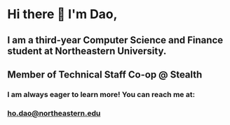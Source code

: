 # Hi there 👋 I'm Dao,
## I am a third-year Computer Science and Finance student at Northeastern University.
## Member of Technical Staff Co-op @ Stealth
### I am always eager to learn more! You can reach me at:  
### ho.dao@northeastern.edu
<!--
**Dao-Ho/Dao-Ho** is a ✨ _special_ ✨ repository because its `README.md` (this file) appears on your GitHub profile.

Here are some ideas to get you started:

- 🔭 I’m currently working on ...
- 🌱 I’m currently learning ...
- 👯 I’m looking to collaborate on ...
- 🤔 I’m looking for help with ...
- 💬 Ask me about ...
- 📫 How to reach me: ...
- 😄 Pronouns: ...
- ⚡ Fun fact: ...
-->
